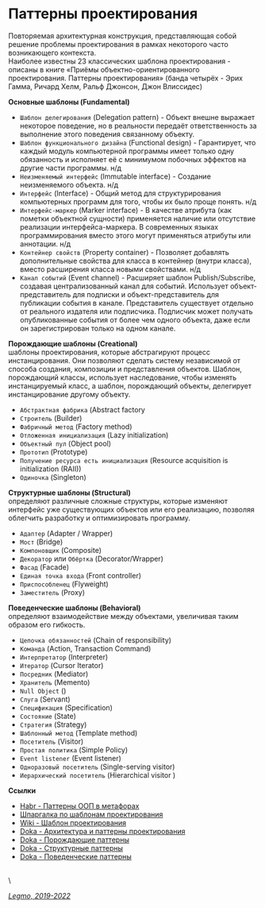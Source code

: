 # Паттерны проектирования

Повторяемая архитектурная конструкция, представляющая собой решение проблемы проектирования в рамках некоторого часто возникающего контекста.\
Наиболее известны 23 классических шаблона проектирования - описаны в книге «Приёмы объектно-ориентированного проектирования. Паттерны проектирования» (банда четырёх - Эрих Гамма, Ричард Хелм, Ральф Джонсон, Джон Влиссидес)

**Основные шаблоны (Fundamental)**

* `Шаблон делегирования` (Delegation pattern) - Объект внешне выражает некоторое поведение, но в реальности передаёт ответственность за выполнение этого поведения связанному объекту.
* `Шаблон функционального дизайна` (Functional design) - Гарантирует, что каждый модуль компьютерной программы имеет только одну обязанность и исполняет её с минимумом побочных эффектов на другие части программы. н/д
* `Неизменяемый интерфейс` (Immutable interface) - Создание неизменяемого объекта. н/д
* `Интерфейс` (Interface) - Общий метод для структурирования компьютерных программ для того, чтобы их было проще понять. н/д
* `Интерфейс-маркер` (Marker interface) - В качестве атрибута (как пометки объектной сущности) применяется наличие или отсутствие реализации интерфейса-маркера. В современных языках программирования вместо этого могут применяться атрибуты или аннотации. н/д
* `Контейнер свойств` (Property container) - Позволяет добавлять дополнительные свойства для класса в контейнер (внутри класса), вместо расширения класса новыми свойствами. н/д
* `Канал событий` (Event channel) - Расширяет шаблон Publish/Subscribe, создавая централизованный канал для событий. Использует объект-представитель для подписки и объект-представитель для публикации события в канале. Представитель существует отдельно от реального издателя или подписчика. Подписчик может получать опубликованные события от более чем одного объекта, даже если он зарегистрирован только на одном канале.

**Порождающие шаблоны (Creational)**\
шаблоны проектирования, которые абстрагируют процесс инстанцирования. Они позволяют сделать систему независимой от способа создания, композиции и представления объектов. Шаблон, порождающий классы, использует наследование, чтобы изменять инстанцируемый класс, а шаблон, порождающий объекты, делегирует инстанцирование другому объекту.

* `Абстрактная фабрика` (Abstract factory
* `Строитель` (Builder)
* `Фабричный метод` (Factory method)
* `Отложенная инициализация` (Lazy initialization)
* `Объектный пул` (Object pool)
* `Прототип` (Prototype)
* `Получение ресурса есть инициализация` (Resource acquisition is initialization (RAII))
* `Одиночка` (Singleton)

**Структурные шаблоны (Structural)**\
определяют различные сложные структуры, которые изменяют интерфейс уже существующих объектов или его реализацию, позволяя облегчить разработку и оптимизировать программу.

* `Адаптер` (Adapter / Wrapper)
* `Мост` (Bridge)
* `Компоновщик` (Composite)
* `Декоратор` или `Обёртка` (Decorator/Wrapper)
* `Фасад` (Facade)
* `Единая точка входа` (Front controller)
* `Приспособленец` (Flyweight)
* `Заместитель` (Proxy)

**Поведенческие шаблоны (Behavioral)**\
определяют взаимодействие между объектами, увеличивая таким образом его гибкость.

* `Цепочка обязанностей` (Chain of responsibility)
* `Команда` (Action, Transaction Command)
* `Интерпретатор` (Interpreter)
* `Итератор` (Cursor Iterator)
* `Посредник` (Mediator)
* `Хранитель` (Memento)
* `Null Object` ()
* `Слуга` (Servant)
* `Спецификация` (Specification)
* `Состояние` (State)
* `Стратегия` (Strategy)
* `Шаблонный метод` (Template method)
* `Посетитель` (Visitor)
* `Простая политика` (Simple Policy)
* `Event listener` (Event listener)
* `Одноразовый посетитель` (Single-serving visitor)
* `Иерархический посетитель` (Hierarchical visitor )

**Ссылки**

* [Habr - Паттерны ООП в метафорах](https://habr.com/ru/post/136766/)
* [Шпаргалка по шаблонам проектирования](https://habr.com/ru/post/210288/)
* [Wiki - Шаблон проектирования](https://ru.wikipedia.org/wiki/%D0%A8%D0%B0%D0%B1%D0%BB%D0%BE%D0%BD\_%D0%BF%D1%80%D0%BE%D0%B5%D0%BA%D1%82%D0%B8%D1%80%D0%BE%D0%B2%D0%B0%D0%BD%D0%B8%D1%8F)
* [Doka - Архитектура и паттерны проектирования](https://doka.guide/js/architecture-and-design-patterns/)
* [Doka - Порождающие паттерны](https://doka.guide/js/design-patterns-creational/)
* [Doka - Структурные паттерны](https://doka.guide/js/design-patterns-structural/)
* [Doka - Поведенческие паттерны](https://doka.guide/js/design-patterns-behaviorial/)

\
\


[_Legmo, 2019-2022_](https://github.com/Legmo/notes/)
